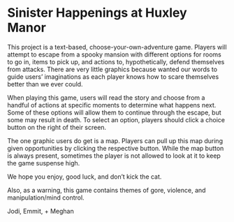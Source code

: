 # Sinister Happenings at Huxley Manor
This project is a text-based, choose-your-own-adventure game. Players will attempt to escape from a spooky mansion with different options for rooms to go in, items to pick up, and actions to, hypothetically, defend themselves from attacks. There are very little graphics because wanted our words to guide users’ imaginations as each player knows how to scare themselves better than we ever could. 

When playing this game, users will read the story and choose from a handful of actions at specific moments to determine what happens next. Some of these options will allow them to continue through the escape, but some may result in death. To select an option, players should click a choice button on the right of their screen.

The one graphic users do get is a map. Players can pull up this map during given opportunities by clicking the respective button. While the map button is always present, sometimes the player is not allowed to look at it to keep the game suspense high.

We hope you enjoy, good luck, and don’t kick the cat.

Also, as a warning, this game contains themes of gore, violence, and manipulation/mind control.

Jodi, Emmit, + Meghan
